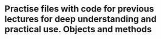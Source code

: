 # Practise files with code for previous lectures for deep understanding and practical use. Objects and methods

